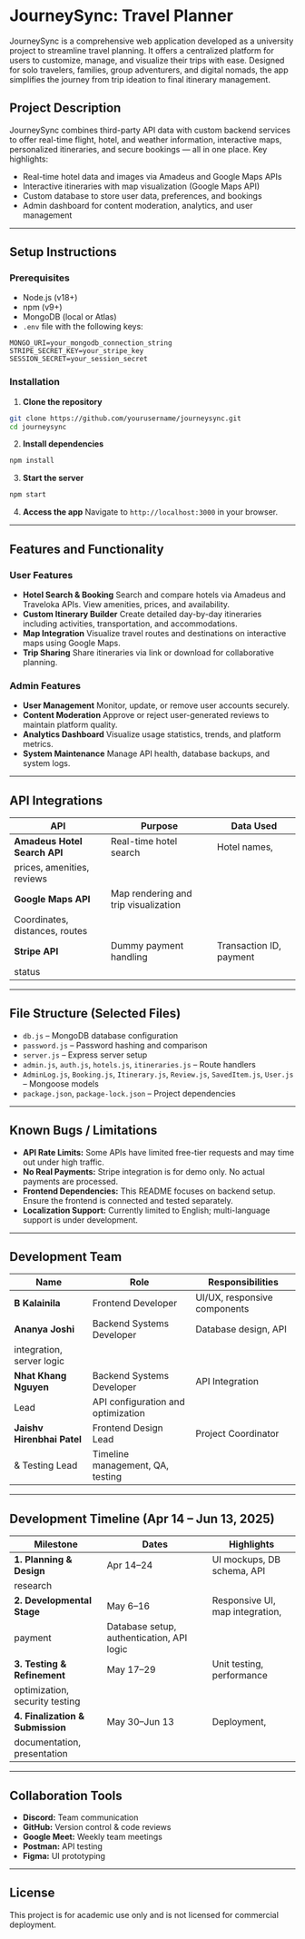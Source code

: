 # JourneySync: Travel Planner
JourneySync is a comprehensive web application developed as a university
project to streamline travel planning. It offers a centralized platform
for users to customize, manage, and visualize their trips with ease.
Designed for solo travelers, families, group adventurers, and digital
nomads, the app simplifies the journey from trip ideation to final
itinerary management.
## Project Description
JourneySync combines third-party API data with custom backend services to
offer real-time flight, hotel, and weather information, interactive maps,
personalized itineraries, and secure bookings — all in one place.
Key highlights:
- Real-time hotel data and images via Amadeus and Google Maps APIs
- Interactive itineraries with map visualization (Google Maps API)
- Custom database to store user data, preferences, and bookings
- Admin dashboard for content moderation, analytics, and user management
---
## Setup Instructions
### Prerequisites
- Node.js (v18+)
- npm (v9+)
- MongoDB (local or Atlas)
- `.env` file with the following keys:
 ```env
 MONGO_URI=your_mongodb_connection_string
 STRIPE_SECRET_KEY=your_stripe_key
 SESSION_SECRET=your_session_secret
 ```
### Installation
1. **Clone the repository**
 ```bash
 git clone https://github.com/yourusername/journeysync.git
 cd journeysync
 ```
2. **Install dependencies**
 ```bash
 npm install
 ```
3. **Start the server**
 ```bash
 npm start
 ```
4. **Access the app**
 Navigate to `http://localhost:3000` in your browser.
--- 
## Features and Functionality
### User Features
- **Hotel Search & Booking**
 Search and compare hotels via Amadeus and Traveloka APIs. View
amenities, prices, and availability.
- **Custom Itinerary Builder**
 Create detailed day-by-day itineraries including activities,
transportation, and accommodations.
- **Map Integration**
 Visualize travel routes and destinations on interactive maps using
Google Maps.
- **Trip Sharing**
 Share itineraries via link or download for collaborative planning.
### Admin Features
- **User Management**
 Monitor, update, or remove user accounts securely.
- **Content Moderation**
 Approve or reject user-generated reviews to maintain platform quality.
- **Analytics Dashboard**
 Visualize usage statistics, trends, and platform metrics.
- **System Maintenance**
 Manage API health, database backups, and system logs.
---
## API Integrations
| API | Purpose | Data Used |
|-----|---------|-----------|
| **Amadeus Hotel Search API** | Real-time hotel search | Hotel names,
prices, amenities, reviews |
| **Google Maps API** | Map rendering and trip visualization |
Coordinates, distances, routes |
| **Stripe API** | Dummy payment handling | Transaction ID, payment
status |
---
## File Structure (Selected Files)
- `db.js` – MongoDB database configuration
- `password.js` – Password hashing and comparison
- `server.js` – Express server setup
- `admin.js`, `auth.js`, `hotels.js`, `itineraries.js` – Route handlers
- `AdminLog.js`, `Booking.js`, `Itinerary.js`, `Review.js`,
`SavedItem.js`, `User.js` – Mongoose models
- `package.json`, `package-lock.json` – Project dependencies 
---
## Known Bugs / Limitations
- **API Rate Limits:** Some APIs have limited free-tier requests and may
time out under high traffic.
- **No Real Payments:** Stripe integration is for demo only. No actual
payments are processed.
- **Frontend Dependencies:** This README focuses on backend setup. Ensure
the frontend is connected and tested separately.
- **Localization Support:** Currently limited to English; multi-language
support is under development.
---
## Development Team
| Name | Role | Responsibilities |
|------|------|------------------|
| **B Kalainila** | Frontend Developer | UI/UX, responsive components |
| **Ananya Joshi** | Backend Systems Developer | Database design, API
integration, server logic |
| **Nhat Khang Nguyen** | Backend Systems Developer | API Integration
Lead | API configuration and optimization |
| **Jaishv Hirenbhai Patel** | Frontend Design Lead | Project Coordinator
& Testing Lead | Timeline management, QA, testing |
---
## Development Timeline (Apr 14 – Jun 13, 2025)
| Milestone | Dates | Highlights |
|-----------|-------|------------|
| **1. Planning & Design** | Apr 14–24 | UI mockups, DB schema, API
research |
| **2. Developmental Stage** | May 6–16 | Responsive UI, map integration,
payment | Database setup, authentication, API logic |
| **3. Testing & Refinement** | May 17–29 | Unit testing, performance
optimization, security testing |
| **4. Finalization & Submission** | May 30–Jun 13 | Deployment,
documentation, presentation |
---
## Collaboration Tools
- **Discord:** Team communication
- **GitHub:** Version control & code reviews
- **Google Meet:** Weekly team meetings
- **Postman:** API testing
- **Figma:** UI prototyping
---
## License
This project is for academic use only and is not licensed for commercial
deployment. 
